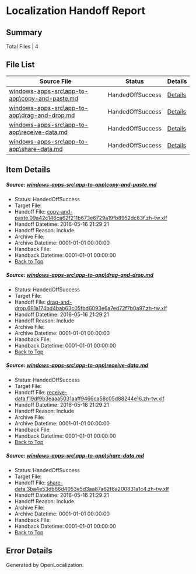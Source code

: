# <a name='report-top'></a> Localization Handoff Report

## Summary
 Total Files | 4

## File List
 Source File | Status | Details 
 ----------- | ------ | ------- 
 [windows-apps-src\app-to-app\copy-and-paste.md](https://github.com/Microsoft/windows-apps/blob/d9a25bcc889ebc7e55e484f2202a8f42c38bfb21/windows-apps-src/app-to-app/copy-and-paste.md) | HandedOffSuccess | [Details](#7001b3f5719b1deab22044b822466c9b358d52c0128)
 [windows-apps-src\app-to-app\drag-and-drop.md](https://github.com/Microsoft/windows-apps/blob/d9a25bcc889ebc7e55e484f2202a8f42c38bfb21/windows-apps-src/app-to-app/drag-and-drop.md) | HandedOffSuccess | [Details](#acf6fa35c2620de9fc11a83cb5c5ec3916067ad4129)
 [windows-apps-src\app-to-app\receive-data.md](https://github.com/Microsoft/windows-apps/blob/d9a25bcc889ebc7e55e484f2202a8f42c38bfb21/windows-apps-src/app-to-app/receive-data.md) | HandedOffSuccess | [Details](#7be3d9b9d24419e9238f6de56f17d4cd1732a897131)
 [windows-apps-src\app-to-app\share-data.md](https://github.com/Microsoft/windows-apps/blob/d9a25bcc889ebc7e55e484f2202a8f42c38bfb21/windows-apps-src/app-to-app/share-data.md) | HandedOffSuccess | [Details](#2df3ad6ef692c3834cb6d2fc5fbc43bd6d876f4c132)

## Item Details
##### <a name='7001b3f5719b1deab22044b822466c9b358d52c0128'></a> Source: [windows-apps-src\app-to-app\copy-and-paste.md](https://github.com/Microsoft/windows-apps/blob/d9a25bcc889ebc7e55e484f2202a8f42c38bfb21/windows-apps-src/app-to-app/copy-and-paste.md)
* Status: HandedOffSuccess
* Target File: 
* Handoff File: [copy-and-paste.09a42c146ca62f211b673e6729a19fb8952dc83f.zh-tw.xlf](https://github.com/Microsoft/WDG.handoff/blob/d91ce6aa4dad8dc0bb1f6fae34ae95482544efa2/ol-handoff/Microsoft/windows-apps.zh-tw/master/copy-and-paste.09a42c146ca62f211b673e6729a19fb8952dc83f.zh-tw.xlf)
* Handoff Datetime: 2016-05-16 21:29:21
* Handoff Reason: Include
* Archive File: 
* Archive Datetime: 0001-01-01 00:00:00
* Handback File: 
* Handback Datetime: 0001-01-01 00:00:00
* [Back to Top](#report-top)

##### <a name='acf6fa35c2620de9fc11a83cb5c5ec3916067ad4129'></a> Source: [windows-apps-src\app-to-app\drag-and-drop.md](https://github.com/Microsoft/windows-apps/blob/d9a25bcc889ebc7e55e484f2202a8f42c38bfb21/windows-apps-src/app-to-app/drag-and-drop.md)
* Status: HandedOffSuccess
* Target File: 
* Handoff File: [drag-and-drop.691a174bd4bab63c05fbd6093e6a7ed72f7b0a97.zh-tw.xlf](https://github.com/Microsoft/WDG.handoff/blob/d91ce6aa4dad8dc0bb1f6fae34ae95482544efa2/ol-handoff/Microsoft/windows-apps.zh-tw/master/drag-and-drop.691a174bd4bab63c05fbd6093e6a7ed72f7b0a97.zh-tw.xlf)
* Handoff Datetime: 2016-05-16 21:29:21
* Handoff Reason: Include
* Archive File: 
* Archive Datetime: 0001-01-01 00:00:00
* Handback File: 
* Handback Datetime: 0001-01-01 00:00:00
* [Back to Top](#report-top)

##### <a name='7be3d9b9d24419e9238f6de56f17d4cd1732a897131'></a> Source: [windows-apps-src\app-to-app\receive-data.md](https://github.com/Microsoft/windows-apps/blob/d9a25bcc889ebc7e55e484f2202a8f42c38bfb21/windows-apps-src/app-to-app/receive-data.md)
* Status: HandedOffSuccess
* Target File: 
* Handoff File: [receive-data.f19df9b3eaaa5031aaff9466ca58c05d88244e16.zh-tw.xlf](https://github.com/Microsoft/WDG.handoff/blob/d91ce6aa4dad8dc0bb1f6fae34ae95482544efa2/ol-handoff/Microsoft/windows-apps.zh-tw/master/receive-data.f19df9b3eaaa5031aaff9466ca58c05d88244e16.zh-tw.xlf)
* Handoff Datetime: 2016-05-16 21:29:21
* Handoff Reason: Include
* Archive File: 
* Archive Datetime: 0001-01-01 00:00:00
* Handback File: 
* Handback Datetime: 0001-01-01 00:00:00
* [Back to Top](#report-top)

##### <a name='2df3ad6ef692c3834cb6d2fc5fbc43bd6d876f4c132'></a> Source: [windows-apps-src\app-to-app\share-data.md](https://github.com/Microsoft/windows-apps/blob/d9a25bcc889ebc7e55e484f2202a8f42c38bfb21/windows-apps-src/app-to-app/share-data.md)
* Status: HandedOffSuccess
* Target File: 
* Handoff File: [share-data.3ba4e53db66d4053e5d3aa87a62f6a200831a1c4.zh-tw.xlf](https://github.com/Microsoft/WDG.handoff/blob/d91ce6aa4dad8dc0bb1f6fae34ae95482544efa2/ol-handoff/Microsoft/windows-apps.zh-tw/master/share-data.3ba4e53db66d4053e5d3aa87a62f6a200831a1c4.zh-tw.xlf)
* Handoff Datetime: 2016-05-16 21:29:21
* Handoff Reason: Include
* Archive File: 
* Archive Datetime: 0001-01-01 00:00:00
* Handback File: 
* Handback Datetime: 0001-01-01 00:00:00
* [Back to Top](#report-top)


## Error Details

Generated by OpenLocalization.
